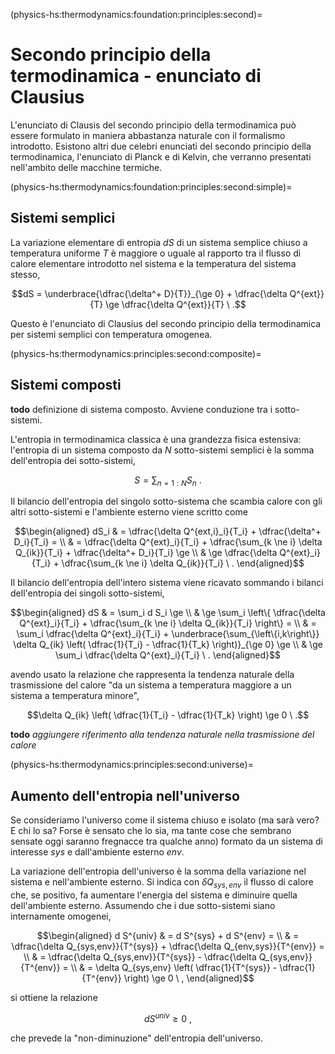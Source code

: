 (physics-hs:thermodynamics:foundation:principles:second)=
# Secondo principio della termodinamica - enunciato di Clausius

L'enunciato di Clausis del secondo principio della termodinamica può essere formulato in maniera abbastanza naturale con il formalismo introdotto. Esistono altri due celebri enunciati del secondo principio della termodinamica, l'enunciato di Planck e di Kelvin, che verranno presentati nell'ambito delle macchine termiche.

(physics-hs:thermodynamics:foundation:principles:second:simple)=
## Sistemi semplici
 La variazione elementare di entropia $d S$ di un sistema semplice chiuso a temperatura uniforme $T$ è maggiore o uguale al rapporto tra il flusso di calore elementare introdotto nel sistema e la temperatura del sistema stesso,
  
  $$dS = \underbrace{\dfrac{\delta^+ D}{T}}_{\ge 0} + \dfrac{\delta Q^{ext}}{T} \ge \dfrac{\delta Q^{ext}}{T} \ .$$

Questo è l'enunciato di Clausius del secondo principio della termodinamica per sistemi semplici con temperatura omogenea.

(physics-hs:thermodynamics:principles:second:composite)=
## Sistemi composti
**todo** definizione di sistema composto. Avviene conduzione tra i sotto-sistemi.

L'entropia in termodinamica classica è una grandezza fisica estensiva: l'entropia di un sistema composto da $N$ sotto-sistemi semplici è la somma dell'entropia dei sotto-sistemi,

$$S = \sum_{n=1:N} S_n \ .$$

Il bilancio dell'entropia del singolo sotto-sistema che scambia calore con gli altri sotto-sistemi e l'ambiente esterno viene scritto come

  $$\begin{aligned}
    dS_i & = \dfrac{\delta Q^{ext,i}_i}{T_i} + \dfrac{\delta^+ D_i}{T_i} = \\
         & = \dfrac{\delta Q^{ext}_i}{T_i} + \dfrac{\sum_{k \ne i} \delta Q_{ik}}{T_i} + \dfrac{\delta^+ D_i}{T_i} \ge \\
         & \ge \dfrac{\delta Q^{ext}_i}{T_i} + \dfrac{\sum_{k \ne i} \delta Q_{ik}}{T_i} \ . 
  \end{aligned}$$

Il bilancio dell'entropia dell'intero sistema viene ricavato sommando i bilanci dell'entropia dei singoli sotto-sistemi,

  $$\begin{aligned}
    dS & = \sum_i d S_i \ge \\
       & \ge \sum_i \left\{ \dfrac{\delta Q^{ext}_i}{T_i} + \dfrac{\sum_{k \ne i} \delta Q_{ik}}{T_i} \right\} = \\
       & = \sum_i \dfrac{\delta Q^{ext}_i}{T_i} + \underbrace{\sum_{\left\{i,k\right\}} \delta Q_{ik} \left( \dfrac{1}{T_i} - \dfrac{1}{T_k} \right)}_{\ge 0} \ge \\
       & \ge \sum_i \dfrac{\delta Q^{ext}_i}{T_i} \ . 
  \end{aligned}$$

avendo usato la relazione che rappresenta la tendenza naturale della trasmissione del calore "da un sistema a temperatura maggiore a un sistema a temperatura minore",

$$\delta Q_{ik} \left( \dfrac{1}{T_i} - \dfrac{1}{T_k} \right) \ge 0 \ .$$

**todo** *aggiungere riferimento alla tendenza naturale nella trasmissione del calore*

(physics-hs:thermodynamics:principles:second:universe)=
## Aumento dell'entropia nell'universo
Se consideriamo l'universo come il sistema chiuso e isolato (ma sarà vero? E chi lo sa? Forse è sensato che lo sia, ma tante cose che sembrano sensate oggi saranno fregnacce tra qualche anno) formato da un sistema di interesse $sys$ e dall'ambiente esterno $env$.

La variazione dell'entropia dell'universo è la somma della variazione nel sistema e nell'ambiente esterno. Si indica con $\delta Q_{sys,env}$ il flusso di calore che, se positivo, fa aumentare l'energia del sistema e diminuire quella dell'ambiente esterno. Assumendo che i due sotto-sistemi siano internamente omogenei,

$$\begin{aligned}
d S^{univ} & = d S^{sys} + d S^{env} = \\
           & = \dfrac{\delta Q_{sys,env}}{T^{sys}} + \dfrac{\delta Q_{env,sys}}{T^{env}} = \\
           & = \dfrac{\delta Q_{sys,env}}{T^{sys}} - \dfrac{\delta Q_{sys,env}}{T^{env}} = \\
           & = \delta Q_{sys,env} \left( \dfrac{1}{T^{sys}} - \dfrac{1}{T^{env}} \right) \ge 0 \ ,
\end{aligned}$$

si ottiene la relazione

$$dS^{univ} \ge 0 \ ,$$

che prevede la "non-diminuzione" dell'entropia dell'universo.

